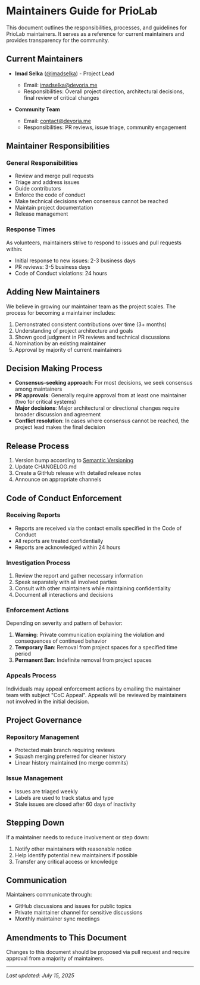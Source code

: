 # Maintainers Guide for PrioLab

This document outlines the responsibilities, processes, and guidelines for PrioLab maintainers. It serves as a reference for current maintainers and provides transparency for the community.

## Current Maintainers

- **Imad Selka** ([@imadselka](https://github.com/imadselka)) - Project Lead
  - Email: imadselka@devoria.me
  - Responsibilities: Overall project direction, architectural decisions, final review of critical changes

- **Community Team**
  - Email: contact@devoria.me
  - Responsibilities: PR reviews, issue triage, community engagement

## Maintainer Responsibilities

### General Responsibilities
- Review and merge pull requests
- Triage and address issues
- Guide contributors
- Enforce the code of conduct
- Make technical decisions when consensus cannot be reached
- Maintain project documentation
- Release management

### Response Times
As volunteers, maintainers strive to respond to issues and pull requests within:
- Initial response to new issues: 2-3 business days
- PR reviews: 3-5 business days
- Code of Conduct violations: 24 hours

## Adding New Maintainers

We believe in growing our maintainer team as the project scales. The process for becoming a maintainer includes:

1. Demonstrated consistent contributions over time (3+ months)
2. Understanding of project architecture and goals
3. Shown good judgment in PR reviews and technical discussions
4. Nomination by an existing maintainer
5. Approval by majority of current maintainers

## Decision Making Process

- **Consensus-seeking approach**: For most decisions, we seek consensus among maintainers
- **PR approvals**: Generally require approval from at least one maintainer (two for critical systems)
- **Major decisions**: Major architectural or directional changes require broader discussion and agreement
- **Conflict resolution**: In cases where consensus cannot be reached, the project lead makes the final decision

## Release Process

1. Version bump according to [Semantic Versioning](https://semver.org/)
2. Update CHANGELOG.md
3. Create a GitHub release with detailed release notes
4. Announce on appropriate channels

## Code of Conduct Enforcement

### Receiving Reports
- Reports are received via the contact emails specified in the Code of Conduct
- All reports are treated confidentially
- Reports are acknowledged within 24 hours

### Investigation Process
1. Review the report and gather necessary information
2. Speak separately with all involved parties
3. Consult with other maintainers while maintaining confidentiality
4. Document all interactions and decisions

### Enforcement Actions
Depending on severity and pattern of behavior:

1. **Warning**: Private communication explaining the violation and consequences of continued behavior
2. **Temporary Ban**: Removal from project spaces for a specified time period
3. **Permanent Ban**: Indefinite removal from project spaces

### Appeals Process
Individuals may appeal enforcement actions by emailing the maintainer team with subject "CoC Appeal". Appeals will be reviewed by maintainers not involved in the initial decision.

## Project Governance

### Repository Management
- Protected main branch requiring reviews
- Squash merging preferred for cleaner history
- Linear history maintained (no merge commits)

### Issue Management
- Issues are triaged weekly
- Labels are used to track status and type
- Stale issues are closed after 60 days of inactivity

## Stepping Down

If a maintainer needs to reduce involvement or step down:
1. Notify other maintainers with reasonable notice
2. Help identify potential new maintainers if possible
3. Transfer any critical access or knowledge

## Communication

Maintainers communicate through:
- GitHub discussions and issues for public topics
- Private maintainer channel for sensitive discussions
- Monthly maintainer sync meetings

## Amendments to This Document

Changes to this document should be proposed via pull request and require approval from a majority of maintainers.

---

*Last updated: July 15, 2025*

